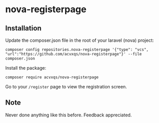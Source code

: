 # nova-registerpage

## Installation
Update the composer.json file in the root of your laravel (nova) project:
 
`composer config repositories.nova-registerpage '{"type": "vcs", "url":"https://github.com/acvxqs/nova-registerpage"}' --file composer.json`

Install the package:

`composer require acvxqs/nova-registerpage`

Go to your `/register` page to view the registration screen.

## Note

Never done anything like this before. Feedback appreciated. 
